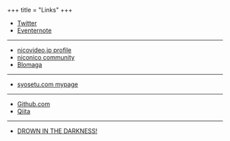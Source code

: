 +++
title = "Links"
+++

* [Twitter](http://twitter.com/deflis)
* [Eventernote](https://www.eventernote.com/users/deflis)

----

* [nicovideo.jp profile](http://www.nicovideo.jp/user/118747)
* [niconico community](http://com.nicovideo.jp/community/co108)
* [Blomaga](http://ch.nicovideo.jp/deflis)

----

* [syosetu.com mypage](http://mypage.syosetu.com/252892/)

----

* [Github.com](http://github.com/deflis)
* [Qiita](http://qiita.com/deflis)

----

* [DROWN IN THE DARKNESS!](http://www.cospa.com/detail/id/00000046711)